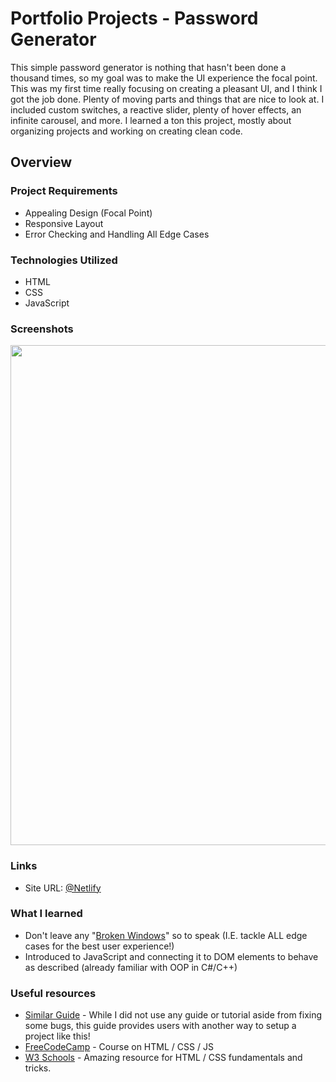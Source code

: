 # Portfolio Projects - Password Generator

This simple password generator is nothing that hasn't been done a thousand times, so my goal was to make the UI experience the focal point. This was my first time really focusing on creating a pleasant UI, and I think I got the job done. Plenty of moving parts and things that are nice to look at. I included custom switches, a reactive slider, plenty of hover effects, an infinite carousel, and more. I learned a ton this project, mostly about organizing projects and working on creating clean code.   
## Overview

### Project Requirements

- Appealing Design (Focal Point)
- Responsive Layout 
- Error Checking and Handling All Edge Cases

### Technologies Utilized

- HTML
- CSS 
- JavaScript 

### Screenshots

<img src="https://user-images.githubusercontent.com/101738608/200132021-1fd026ec-58e9-4883-9014-1e2c5e48c04a.png" width="800">

### Links

* Site URL: [@Netlify](https://my-first-password-generator.netlify.app/)

### What I learned

- Don't leave any "[Broken Windows](https://medium.com/@learnstuff.io/broken-window-theory-in-software-development-bef627a1ce99)" so to speak (I.E. tackle ALL edge cases for the best user experience!)
- Introduced to JavaScript and connecting it to DOM elements to behave as described (already familiar with OOP in C#/C++)


### Useful resources

- [Similar Guide](https://www.pcmag.com/how-to/how-to-create-a-strong-password-generator) - While I did not use any guide or tutorial aside from fixing some bugs, this guide provides users with another way to setup a project like this!
- [FreeCodeCamp](https://www.freecodecamp.org/news/html-css-and-javascript-explained-for-beginners/) - Course on HTML / CSS / JS
- [W3 Schools](https://www.w3schools.com/html/) - Amazing resource for HTML / CSS fundamentals and tricks.
